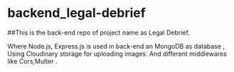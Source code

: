 # backend_legal-debrief

##This is the back-end repo of project name as Legal Debrief.

Where Node.js, Express.js is used in back-end an MongoDB as database , Using Cloudinary storage for uploading images.
And different middlewares like Cors,Multer .
